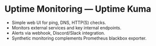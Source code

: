 # Uptime Monitoring — Uptime Kuma

- Simple web UI for ping, DNS, HTTP(S) checks.
- Monitors external services and key internal endpoints.
- Alerts via webhook, Discord/Slack integration.
- Synthetic monitoring complements Prometheus blackbox exporter.
